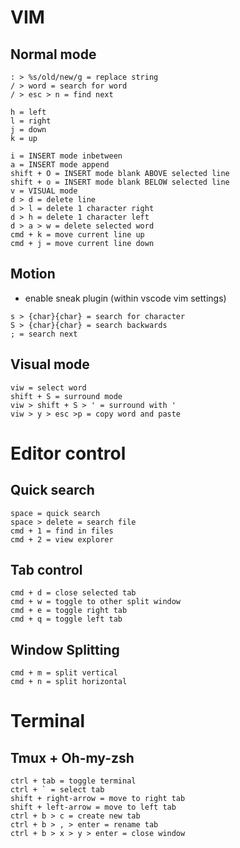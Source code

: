 # VIM 
## Normal mode
```
: > %s/old/new/g = replace string
/ > word = search for word
/ > esc > n = find next

h = left
l = right
j = down
k = up

i = INSERT mode inbetween
a = INSERT mode append   
shift + O = INSERT mode blank ABOVE selected line
shift + o = INSERT mode blank BELOW selected line
v = VISUAL mode
d > d = delete line
d > l = delete 1 character right
d > h = delete 1 character left
d > a > w = delete selected word
cmd + k = move current line up
cmd + j = move current line down
```
## Motion
- enable sneak plugin (within vscode vim settings) 
```
s > {char}{char} = search for character
S > {char}{char} = search backwards
; = search next
```
## Visual mode
```
viw = select word
shift + S = surround mode
viw > shift + S > ' = surround with '
viw > y > esc >p = copy word and paste
```

# Editor control
## Quick search
```
space = quick search
space > delete = search file
cmd + 1 = find in files
cmd + 2 = view explorer
```
## Tab control
```
cmd + d = close selected tab
cmd + w = toggle to other split window
cmd + e = toggle right tab
cmd + q = toggle left tab
```
## Window Splitting
```
cmd + m = split vertical
cmd + n = split horizontal
```

# Terminal
## Tmux + Oh-my-zsh
```
ctrl + tab = toggle terminal
ctrl + ` = select tab
shift + right-arrow = move to right tab
shift + left-arrow = move to left tab
ctrl + b > c = create new tab
ctrl + b > , > enter = rename tab
ctrl + b > x > y > enter = close window
```